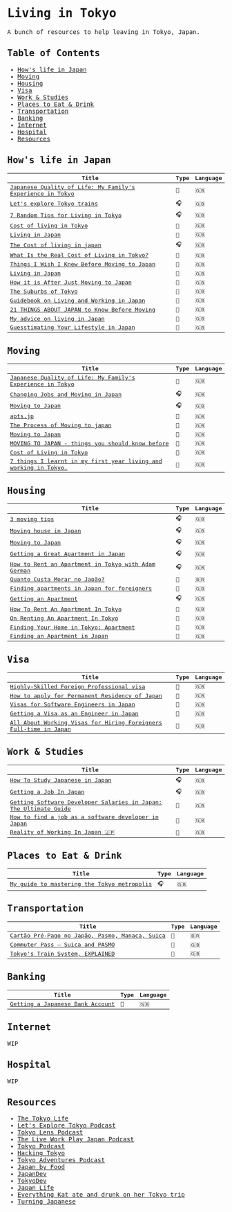 <samp>

# Living in Tokyo

A bunch of resources to help leaving in Tokyo, Japan.

## Table of Contents

- [How's life in Japan](#how-s-life-in-japan)
- [Moving](#moving)
- [Housing](#housing)
- [Visa](#visa)
- [Work & Studies](#work--studies)
- [Places to Eat & Drink](#places-to-eat--drink)
- [Transportation](#transportation)
- [Banking](#banking)
- [Internet](#internet)
- [Hospital](#hospital)
- [Resources](#resources)

## How's life in Japan

| Title                                                                                                                                                | Type | Language |
| ---------------------------------------------------------------------------------------------------------------------------------------------------- | ---- | -------- |
| [Japanese Quality of Life: My Family's Experience in Tokyo](https://www.youtube.com/watch?v=oqh2F9Xeqx8)                                             | 🎥   | 🇬🇧       |
| [Let's explore Tokyo trains](https://podtail.com/en/podcast/let-s-explore-tokyo-podcast/let-s-explore-tokyo-trains)                                  | 🎧   | 🇬🇧       |
| [7 Random Tips for Living in Tokyo](https://tokyo-podcast.com/2019/01/27/random-tips-for-living-in-tokyo)                                            | 🎧   | 🇬🇧       |
| [Cost of living in Tokyo](https://www.youtube.com/watch?v=GbrLob9YUPE&ab_channel=costoflivingin)                                                     | 🎥   | 🇬🇧       |
| [Living in Japan](https://www.youtube.com/watch?v=DO58nQzU4Lc&list=PLPzW9wf0QVQ-UBLhgTyZMBLyd26ocw113&ab_channel=Hey%2CJu%21Listen%21)               | 🎥   | 🇬🇧       |
| [The Cost of living in japan](https://www.tokyoadventures.com/podcast/https/anchorfm/dashboard/episode/epho58)                                       | 🎧   | 🇬🇧       |
| [What Is the Real Cost of Living in Tokyo?](https://japan-dev.com/blog/what_is_the_real_cost_of_living_in_tokyo)                                     | 📝   | 🇬🇧       |
| [Things I Wish I Knew Before Moving to Japan](https://www.youtube.com/watch?v=t1hXoP17FGI)                                                           | 🎥   | 🇬🇧       |
| [Living in Japan](https://www.reddit.com/r/japanlife/wiki/index#wiki_living_in_japan)                                                                | 📝   | 🇬🇧       |
| [How it is After Just Moving to Japan](https://www.youtube.com/watch?v=_YAF65XtJ3o)                                                                  | 🎥   | 🇬🇧       |
| [The Suburbs of Tokyo](https://www.youtube.com/watch?v=aNEWe3TqPnI)                                                                                  | 🎥   | 🇬🇧       |
| [Guidebook on Living and Working in Japan](https://github.com/leandrotk/tokyo/blob/master/living_in_tokyo/guidebook-on-living-and-working-japan.pdf) | 📝   | 🇬🇧       |
| [21 THINGS ABOUT JAPAN to Know Before Moving](https://www.youtube.com/watch?v=n-2GNmH_eiU&ab_channel=AllisoninTokyo)                                 | 🎥   | 🇬🇧       |
| [My advice on living in Japan](https://www.youtube.com/watch?v=n-2GNmH_eiU&ab_channel=AllisoninTokyo)                                                | 🎥   | 🇬🇧       |
| [Guesstimating Your Lifestyle in Japan](https://www.tokyodev.com/articles/guesstimating-your-lifestyle-in-japan)                                     | 🎥   | 🇬🇧       |

## Moving

| Title                                                                                                                                                                        | Type | Language |
| ---------------------------------------------------------------------------------------------------------------------------------------------------------------------------- | ---- | -------- |
| [Japanese Quality of Life: My Family's Experience in Tokyo](https://www.youtube.com/watch?v=oqh2F9Xeqx8)                                                                     | 🎥   | 🇬🇧       |
| [Changing Jobs and Moving in Japan](https://jobsinjapan.com/blog/news/changing-jobs-moving-japan-podcast)                                                                    | 🎧   | 🇬🇧       |
| [Moving to Japan](https://tokyo-podcast.com/how-to-move-to-japan)                                                                                                            | 🎧   | 🇬🇧       |
| [apts.jp](https://apts.jp)                                                                                                                                                   | 📝   | 🇬🇧       |
| [The Process of Moving to japan](https://www.tokyoadventures.com/podcast/https/anchorfm/dashboard/episode/e11vi6f)                                                           | 📝   | 🇬🇧       |
| [Moving to Japan](https://www.reddit.com/r/japanlife/wiki/moving_in)                                                                                                         | 📝   | 🇬🇧       |
| [MOVING TO JAPAN - things you should know before](https://www.youtube.com/watch?v=VvJZ3bv0cjo)                                                                               | 📝   | 🇬🇧       |
| [Cost of Living in Tokyo](https://ton.in.th/cost-of-living-in-tokyo-9644e4a2ea51)                                                                                            | 📝   | 🇬🇧       |
| [7 things I learnt in my first year living and working in Tokyo.](https://medium.com/@agkdesign/7-things-i-learnt-in-my-first-year-living-and-working-in-tokyo-98295bdfd3f7) | 📝   | 🇬🇧       |

## Housing

| Title                                                                                                                    | Type | Language |
| ------------------------------------------------------------------------------------------------------------------------ | ---- | -------- |
| [3 moving tips](https://podtail.com/en/podcast/let-s-explore-tokyo-podcast/3-moving-to-japan-tips)                       | 🎧   | 🇬🇧       |
| [Moving house in Japan](https://anchor.fm/tokyolens/episodes/Moving-Houses-in-Japan-e3inia)                              | 🎧   | 🇬🇧       |
| [Moving to Japan](https://tokyo-podcast.com/how-to-move-to-japan)                                                        | 🎧   | 🇬🇧       |
| [Getting a Great Apartment in Japan](https://www.liveworkplayjapan.com/getting-a-great-apartment-in-japan)               | 🎧   | 🇬🇧       |
| [How to Rent an Apartment in Tokyo with Adam German](https://tokyo-podcast.com/2012/10/21/renting-an-apartment-in-tokyo) | 🎧   | 🇬🇧       |
| [Quanto Custa Morar no Japão?](https://www.youtube.com/watch?v=J1NEXeOposI&list=PLPzW9wf0QVQ-UBLhgTyZMBLyd26ocw113)      | 🎥   | 🇧🇷       |
| [Finding apartments in Japan for foreigners](https://japan-dev.com/blog/finding-apartments-in-japan-for-foreigners)      | 📝   | 🇬🇧       |
| [Getting an Apartment](https://www.tokyoadventures.com/podcast/https/anchorfm/dashboard/episode/eotchn)                  | 🎧   | 🇬🇧       |
| [How To Rent An Apartment In Tokyo](https://tokyo-podcast.com/renting-an-apartment-in-tokyo)                             | 🎥   | 🇬🇧       |
| [On Renting An Apartment In Tokyo](https://tokyo-podcast.com/renting-apartment-tokyo)                                    | 🎥   | 🇬🇧       |
| [Finding Your Home in Tokyo: Apartment](https://thetokyolife.jp/tokyo-apartment)                                         | 📝   | 🇬🇧       |
| [Finding an Apartment in Japan](https://www.tokyodev.com/articles/finding-an-apartment-in-japan)                         | 📝   | 🇬🇧       |

## Visa

| Title                                                                                                                                                                                                             | Type | Language |
| ----------------------------------------------------------------------------------------------------------------------------------------------------------------------------------------------------------------- | ---- | -------- |
| [Highly-Skilled Foreign Professional visa](https://resources.realestate.co.jp/living/highly-skilled-foreign-professional-visa-for-japan-how-and-why-to-apply)                                                     | 📝   | 🇬🇧       |
| [How to apply for Permanent Residency of Japan](https://paipo-tang.medium.com/how-to-apply-for-permanent-residency-of-japan-89f850bff7b5)                                                                         | 📝   | 🇬🇧       |
| [Visas for Software Engineers in Japan](https://www.tokyodev.com/2020/03/02/japanese-engineering-visa-options)                                                                                                    | 📝   | 🇬🇧       |
| [Getting a Visa as an Engineer in Japan](https://japan-dev.com/blog/getting-a-visa-as-an-engineer-in-japan)                                                                                                       | 📝   | 🇬🇧       |
| [All About Working Visas for Hiring Foreigners Full-time in Japan](https://japan-dev.com/blog/getting-a-visa-as-an-engineer-in-japan) | 📝   | 🇬🇧       |

## Work & Studies

| Title                                                                                                                                                  | Type | Language |
| ------------------------------------------------------------------------------------------------------------------------------------------------------ | ---- | -------- |
| [How To Study Japanese in Japan](https://tokyo-podcast.com/2019/01/29/how-to-study-japanese-in-japan)                                                  | 🎧   | 🇬🇧       |
| [Getting a Job In Japan](https://www.tokyoadventures.com/podcast/https/anchorfm/dashboard/episode/eli1hb)                                              | 🎧   | 🇬🇧       |
| [Getting Software Developer Salaries in Japan: The Ultimate Guide](https://japan-dev.com/blog/software-developer-salaries-in-japan-the-ultimate-guide) | 📝   | 🇬🇧       |
| [How to find a job as a software developer in Japan](https://japan-dev.com/blog/how-to-find-a-job-as-a-software-developer-in-japan)                    | 📝   | 🇬🇧       |
| [Reality of Working In Japan 🇯🇵](https://www.youtube.com/watch?v=Qp-8Pb4e_BA&ab_channel=seerasan)                                                      | 🎥   | 🇬🇧       |

## Places to Eat & Drink

| Title                                                                                                                                                    | Type | Language |
| -------------------------------------------------------------------------------------------------------------------------------------------------------- | ---- | -------- |
| [My guide to mastering the Tokyo metropolis](https://www.facebook.com/notes/dan-castellano/my-guide-to-mastering-the-tokyo-metropolis/10156466320841288) | 🎧   | 🇬🇧       |

## Transportation

| Title                                                                                         | Type | Language |
| --------------------------------------------------------------------------------------------- | ---- | -------- |
| [Cartão Pré-Pago no Japão, Pasmo, Manaca, Suica](https://www.youtube.com/watch?v=wU43rUbHwMs) | 🎥   | 🇧🇷       |
| [Commuter Pass – Suica and PASMO](https://thetokyolife.jp/commuter-pass-suica-pasmo)          | 📝   | 🇬🇧       |
| [Tokyo's Train System, EXPLAINED](https://www.youtube.com/watch?v=2Abrpfj3Aa4)                | 🎥   | 🇬🇧       |

## Banking

| Title                                                                            | Type | Language |
| -------------------------------------------------------------------------------- | ---- | -------- |
| [Getting a Japanese Bank Account](https://thetokyolife.jp/japanese-bank-account) | 📝   | 🇬🇧       |

## Internet

WIP

## Hospital

WIP

## Resources

- [The Tokyo Life](https://thetokyolife.jp)
- [Let's Explore Tokyo Podcast](https://podtail.com/en/podcast/let-s-explore-tokyo-podcast)
- [Tokyo Lens Podcast](https://anchor.fm/tokyolens)
- [The Live Work Play Japan Podcast](https://www.liveworkplayjapan.com/podcast)
- [Tokyo Podcast](https://tokyo-podcast.com)
- [Hacking Tokyo](https://hackingtokyo.com)
- [Tokyo Adventures Podcast](https://www.tokyoadventures.com/podcast)
- [Japan by Food](https://www.youtube.com/c/JapanbyFood)
- [JapanDev](https://japan-dev.com)
- [TokyoDev](tokyodev.com)
- [Japan Life](https://www.reddit.com/r/japanlife/wiki/index)
- [Everything Kat ate and drunk on her Tokyo trip](https://github.com/katmeister/tokyo-2019)
- [Turning Japanese](https://www.turning-japanese.info)

</samp>
